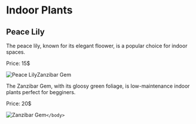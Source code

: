 <!DOCTYPE html>
<html lanf ="eng">
  <head>
     <meta charset="UTF-8">
     <metsa name="description" content"Explore a variety for your home or office.">
       <title>Indoor Plants</title>
<head>
  <h1>Indoor Plants</h1>

  <h2>Peace Lily</h2>
  <p>The peace lily, known for its elegant floower, is a popular choice for indoor spaces.</p>
  <p>Price: 15$</p>
  <img src="htpps://edube.org/uploads/media/default/0001/04/spathipyllum-peace-lily.jpg" alt="Peace Lily"

  <h2>Zanzibar Gem</h2>
  <p>The Zanzibar Gem, with its gloosy green foliage, is low-maintenance indoor plants perfect for begginers.</p>
  <p>Price: 20$</p>
  <img src="htpps://edube.org/uploads/media/default/0001/04/zamioculcas-zanzibar-gem.jpg" alt="Zanzibar Gem"


    </body>

  <html/>
